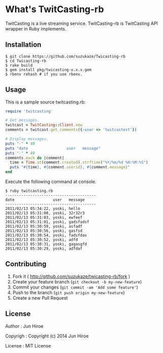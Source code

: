 # What's TwitCasting-rb

TwitCasting is a live streaming service. TwitCasting-rb is TwitCasting API wrapper in Ruby implements.

## Installation

```
$ git clone https://github.com/suzukaze/Twicasting-rb
$ cd Twicasting-rb
$ rake build
$ gem install pkg/twicasting-x.x.x.gem
$ rbenv rehash # if you use rbenv.
```


## Usage

This is a sample source twitcasting.rb:

```ruby
require 'twitcasting'

# Get messages.
twitcast = TwitCasting::Client.new
comments = twitcast.get_comments({:user => 'twitcastest'})

# Display messages.
puts "-" * 40
puts "date                 user   message"
puts "-" * 40
comments.each do |comment|
  time = Time.at(comment.created).strftime("%Y/%m/%d %H:%M:%S")
  puts "#{time}, #{comment.userid}, #{comment.message}"
end
```

Execute the following command at console.

```
$ ruby twitcasting.rb
----------------------------------------
date                 user   message
----------------------------------------
2011/02/13 05:34:22, yoski, hello
2011/02/13 05:31:08, yoski, 32r32r3
2011/02/13 05:31:03, yoski, ewfeef
2011/02/13 05:31:01, yoski, gadsfadsf
2011/02/13 05:30:59, yoski, asfadf
2011/02/13 05:30:56, yoski, gasfsd
2011/02/13 05:30:54, yoski, fadsfdas
2011/02/13 05:30:52, yoski, adfd
2011/02/13 05:30:31, yoski, gagasgfd
2011/02/13 05:30:29, yoski, adfdaf
```

## Contributing

1. Fork it ( http://github.com/suzukaze/twicasting-rb/fork )
2. Create your feature branch (`git checkout -b my-new-feature`)
3. Commit your changes (`git commit -am 'Add some feature'`)
4. Push to the branch (`git push origin my-new-feature`)
5. Create a new Pull Request

## License

Author : Jun Hiroe

Copyrigh : Copyright (c) 2014 Jun Hiroe

License : MIT License
